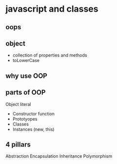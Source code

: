 # javascript and classes

## oops

## object

- collection of properties and methods
- toLowerCase

## why use OOP

## parts of OOP
Object literal

- Constructor function
- Prototyopes
- Classes
- Instances (new, this)

## 4 pillars
Abstraction
Encapsulation
Inheritance
Polymorphism
